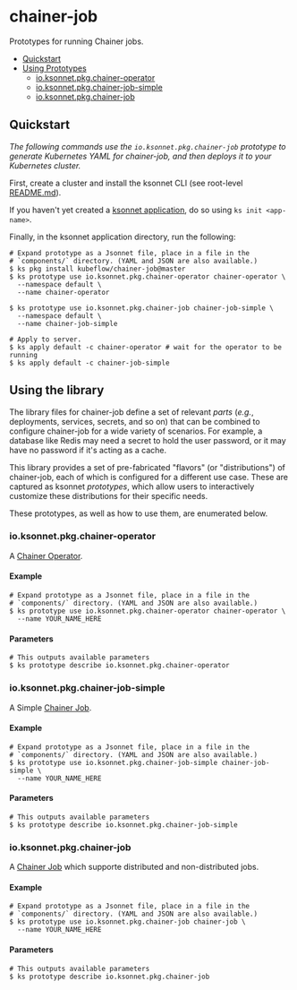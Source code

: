# chainer-job

Prototypes for running Chainer jobs.

* [Quickstart](#quickstart)
* [Using Prototypes](#using-prototypes)
  * [io.ksonnet.pkg.chainer-operator](#io.ksonnet.pkg.chainer-operator)
  * [io.ksonnet.pkg.chainer-job-simple](#io.ksonnet.pkg.chainer-job-simple)
  * [io.ksonnet.pkg.chainer-job](#io.ksonnet.pkg.chainer-job)

## Quickstart

*The following commands use the `io.ksonnet.pkg.chainer-job` prototype to generate Kubernetes YAML for chainer-job, and then deploys it to your Kubernetes cluster.*

First, create a cluster and install the ksonnet CLI (see root-level [README.md](../../README.md)).

If you haven't yet created a [ksonnet application](https://ksonnet.io/docs/tutorial#1-initialize-your-app), do so using `ks init <app-name>`.

Finally, in the ksonnet application directory, run the following:

```shell
# Expand prototype as a Jsonnet file, place in a file in the
# `components/` directory. (YAML and JSON are also available.)
$ ks pkg install kubeflow/chainer-job@master
$ ks prototype use io.ksonnet.pkg.chainer-operator chainer-operator \
  --namespace default \
  --name chainer-operator

$ ks prototype use io.ksonnet.pkg.chainer-job chainer-job-simple \
  --namespace default \
  --name chainer-job-simple

# Apply to server.
$ ks apply default -c chainer-operator # wait for the operator to be running
$ ks apply default -c chainer-job-simple
```

## Using the library

The library files for chainer-job define a set of relevant *parts* (_e.g._, deployments, services, secrets, and so on) that can be combined to configure chainer-job for a wide variety of scenarios. For example, a database like Redis may need a secret to hold the user password, or it may have no password if it's acting as a cache.

This library provides a set of pre-fabricated "flavors" (or "distributions") of chainer-job, each of which is configured for a different use case. These are captured as ksonnet *prototypes*, which allow users to interactively customize these distributions for their specific needs.

These prototypes, as well as how to use them, are enumerated below.

### io.ksonnet.pkg.chainer-operator

A [Chainer Operator](https://github.com/kubeflow/chainer-operator).

#### Example

```shell
# Expand prototype as a Jsonnet file, place in a file in the
# `components/` directory. (YAML and JSON are also available.)
$ ks prototype use io.ksonnet.pkg.chainer-operator chainer-operator \
  --name YOUR_NAME_HERE
```

#### Parameters

```shell
# This outputs available parameters
$ ks prototype describe io.ksonnet.pkg.chainer-operator
```

### io.ksonnet.pkg.chainer-job-simple

A Simple [Chainer Job](https://github.com/kubeflow/chainer-operator).

#### Example

```shell
# Expand prototype as a Jsonnet file, place in a file in the
# `components/` directory. (YAML and JSON are also available.)
$ ks prototype use io.ksonnet.pkg.chainer-job-simple chainer-job-simple \
  --name YOUR_NAME_HERE
```

#### Parameters

```shell
# This outputs available parameters
$ ks prototype describe io.ksonnet.pkg.chainer-job-simple
```

### io.ksonnet.pkg.chainer-job

A [Chainer Job](https://github.com/kubeflow/chainer-operator) which supporte distributed and non-distributed jobs.

#### Example

```shell
# Expand prototype as a Jsonnet file, place in a file in the
# `components/` directory. (YAML and JSON are also available.)
$ ks prototype use io.ksonnet.pkg.chainer-job chainer-job \
  --name YOUR_NAME_HERE
```

#### Parameters

```shell
# This outputs available parameters
$ ks prototype describe io.ksonnet.pkg.chainer-job
```
